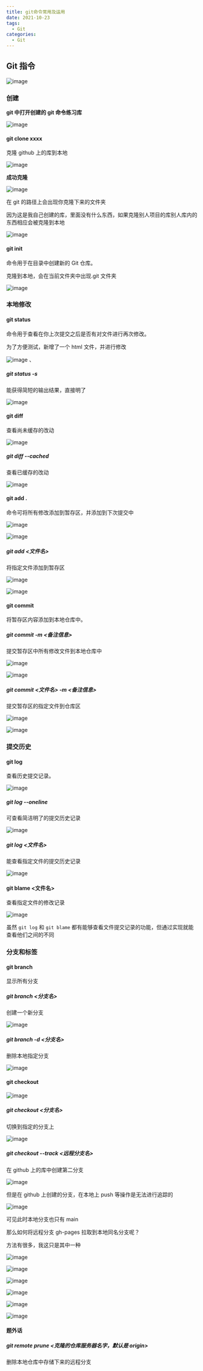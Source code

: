 ```yaml
---
title: git命令常用及运用
date: 2021-10-23
tags:
  - Git
categories:
  - Git
---
```


## Git 指令

![image](./images/image-20211021195343445.png)

### 创建

**git 中打开创建的 git 命令练习库**

![image](./images/image-20211021200423221.png)

#### git clone xxxx

克隆 github 上的库到本地

![image](./images/image-20211021200635590.png)

**成功克隆**

![image](./images/image-20211021200749579.png)

在 git 的路径上会出现你克隆下来的文件夹

因为这是我自己创建的库，里面没有什么东西，如果克隆别人项目的库别人库内的东西相应会被克隆到本地

![image](./images/image-20211021200846683.png)

#### **git init**

命令用于在目录中创建新的 Git 仓库。

克隆到本地，会在当前文件夹中出现.git 文件夹

![image](./images/image-20211021201243236.png)

### 本地修改

#### **git status**

命令用于查看在你上次提交之后是否有对文件进行再次修改。

为了方便测试，新增了一个 html 文件，并进行修改

![image](./images/image-20211021202657267.png) 、

##### git status -s

能获得简短的输出结果，直接明了

![image](./images/image-20211021202749036.png)

#### git diff

查看尚未缓存的改动

![image](./images/image-20211021205316076.png)

##### **git diff --cached**

查看已缓存的改动

![image](./images/image-20211021205436651.png)

#### git add .

命令可将所有修改添加到暂存区，并添加到下次提交中

![image](./images/image-20211021210050921.png)

![image](./images/image-20211021210105784.png)

##### git add <文件名>

将指定文件添加到暂存区

![image](./images/image-20211021210414866.png)

![image](./images/image-20211021210435639.png)

#### git commit

将暂存区内容添加到本地仓库中。

##### git commit -m <备注信息>

提交暂存区中所有修改文件到本地仓库中

![image](./images/image-20211021210818693.png)

![image](./images/image-20211021210908374.png)

##### git commit <文件名> -m <备注信息>

提交暂存区的指定文件到仓库区

![image](./images/image-20211021211253921.png)

![image](./images/image-20211021211341862.png)

### 提交历史

#### git log

查看历史提交记录。

![image](./images/image-20211021212247484.png)

##### git log --oneline

可查看简洁明了的提交历史记录

![image](./images/image-20211021212425357.png)

##### git log <文件名>

能查看指定文件的提交历史记录

![image](./images/image-20211021212641383.png)

#### git blame <文件名>

查看指定文件的修改记录

![image](./images/image-20211022210731173.png)

虽然 `git log` 和 `git blame` 都有能够查看文件提交记录的功能，但通过实现就能查看他们之间的不同

### 分支和标签

#### git branch

显示所有分支

##### git branch <分支名>

创建一个新分支

![image](./images/image-20211025082324764.png)

##### git branch -d <分支名>

删除本地指定分支

![image](./images/image-20211025083149485.png)

#### git checkout

![image](./images/image-20211025083345534.png)

##### git checkout <分支名>

切换到指定的分支上

![image](./images/image-20211025083454303.png)

##### git checkout --track <远程分支名>

在 github 上的库中创建第二分支

![image](./images/image-20211025105415983.png)

但是在 github 上创建的分支，在本地上 push 等操作是无法进行追踪的

![image](./images/image-20211025084410652.png)

可见此时本地分支也只有 main

那么如何将远程分支 gh-pages 拉取到本地同名分支呢？

方法有很多，我这只是其中一种

![image](./images/image-20211025105810674.png)

![image](./images/image-20211025105942339.png)

![image](./images/image-20211025111228130.png)

![image](./images/image-20211025111440147.png)

![image](./images/image-20211025111614058.png)

![image](./images/image-20211025111746831.png)

#### 题外话

##### git remote prune <克隆的仓库服务器名字，默认是 origin>

删除本地仓库中存储下来的远程分支
